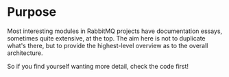 # Purpose

Most interesting modules in RabbitMQ projects have documentation essays, sometimes
quite extensive, at the top. The aim here is not to duplicate what's
there, but to provide the highest-level overview as to the overall
architecture.

So if you find yourself wanting more detail, check the code first!
